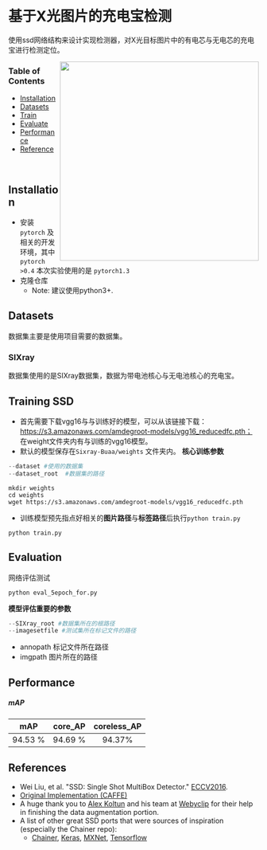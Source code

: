 # 基于X光图片的充电宝检测
使用ssd网络结构来设计实现检测器，对X光目标图片中的有电芯与无电芯的充电宝进行检测定位。


<img align="right" src= "https://github.com/amdegroot/ssd.pytorch/blob/master/doc/ssd.png" height = 400/>

### Table of Contents
- <a href='#installation'>Installation</a>
- <a href='#datasets'>Datasets</a>
- <a href='#training-ssd'>Train</a>
- <a href='#evaluation'>Evaluate</a>
- <a href='#performance'>Performance</a>
- <a href='#references'>Reference</a>

&nbsp;
&nbsp;
&nbsp;
&nbsp;

## Installation
- 安装`pytorch` 及相关的开发环境，其中`pytorch >0.4` 本次实验使用的是 `pytorch1.3`
- 克隆仓库
  * Note: 建议使用python3+.


## Datasets
数据集主要是使用项目需要的数据集。

### SIXray
数据集使用的是SIXray数据集，数据为带电池核心与无电池核心的充电宝。


## Training SSD
- 首先需要下载vgg16与与训练好的模型，可以从该链接下载：https://s3.amazonaws.com/amdegroot-models/vgg16_reducedfc.pth； 在weight文件夹内有与训练的vgg16模型。
- 默认的模型保存在`Sixray-Buaa/weights` 文件夹内。
**核心训练参数**
```python 
--dataset #使用的数据集
--dataset_root  #数据集的路径
```

```Shell
mkdir weights
cd weights
wget https://s3.amazonaws.com/amdegroot-models/vgg16_reducedfc.pth
```

- 训练模型预先指点好相关的**图片路径**与**标签路径**后执行`python train.py`

```Shell
python train.py
```

## Evaluation
网络评估测试

```Shell
python eval_5epoch_for.py
```
**模型评估重要的参数**
```python
--SIXray_root #数据集所在的根路径
--imagesetfile #测试集所在标记文件的路径
```
- annopath 标记文件所在路径  
- imgpath 图片所在的路径 
## Performance


##### mAP

| mAP | core_AP |coreless_AP |
|:-:|:-:|:-:|
|94.53 % | 94.69 % | 94.37% | 





## References
- Wei Liu, et al. "SSD: Single Shot MultiBox Detector." [ECCV2016]((http://arxiv.org/abs/1512.02325)).
- [Original Implementation (CAFFE)](https://github.com/weiliu89/caffe/tree/ssd)
- A huge thank you to [Alex Koltun](https://github.com/alexkoltun) and his team at [Webyclip](http://www.webyclip.com) for their help in finishing the data augmentation portion.
- A list of other great SSD ports that were sources of inspiration (especially the Chainer repo):
  * [Chainer](https://github.com/Hakuyume/chainer-ssd), [Keras](https://github.com/rykov8/ssd_keras), [MXNet](https://github.com/zhreshold/mxnet-ssd), [Tensorflow](https://github.com/balancap/SSD-Tensorflow)

